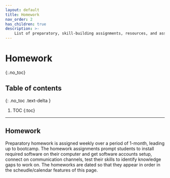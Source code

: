 ```yaml
---
layout: default
title: Homework
nav_order: 2
has_children: true
description: >-
    List of preparatory, skill-building assignments, resources, and assessments.
---
```


# Homework
{:.no_toc}

## Table of contents
{: .no_toc .text-delta }

1. TOC
{:toc}

---

## Homework

Preparatory homework is assigned weekly over a period of 1-month, leading up to bootcamp. The homework assignments prompt students to install required software on their computer and get software accounts setup, connect on communication channels, test their skills to identify knowledge gaps to work on. The homeworks are dated so that they appear in order in the scheudle/calendar features of this page. 
